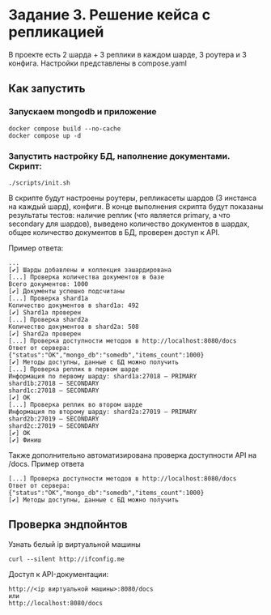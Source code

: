 # Задание 3. Решение кейса с репликацией

В проекте есть 2 шарда + 3 реплики в каждом шарде, 3 роутера и 3 конфига. Настройки представлены в compose.yaml

## Как запустить

### Запускаем mongodb и приложение

```shell
docker compose build --no-cache
docker compose up -d
```

### Запустить настройку БД, наполнение документами. Скрипт:

```shell
./scripts/init.sh
```

В скрипте будут настроены роутеры, репликасеты шардов (3 инстанса на каждый шард), конфиги. В конце выполнения скрипта будут показаны результаты тестов: наличие реплик (что является primary, а что secondary для шардов), выведено количество документов в шардах, общее количество документов в БД, проверен доступ к API.

Пример ответа:

```shell
...
[✔] Шарды добавлены и коллекция зашардирована
[...] Проверка количества документов в базе
Всего документов: 1000
[✔] Документы успешно подсчитаны
[...] Проверка shard1a
Количество документов в shard1a: 492
[✔] Shard1a проверен
[...] Проверка shard2a
Количество документов в shard2a: 508
[✔] Shard2a проверен
[...] Проверка доступности методов в http://localhost:8080/docs
Ответ от сервера: {"status":"OK","mongo_db":"somedb","items_count":1000}
[✔] Методы доступны, данные с БД можно получить
[...] Проверка реплик в первом шарде
Информация по первому шарду: shard1a:27018 — PRIMARY
shard1b:27018 — SECONDARY
shard1c:27018 — SECONDARY
[✔] ОК
[...] Проверка реплик во втором шарде
Информация по второму шарду: shard2a:27019 — PRIMARY
shard2b:27019 — SECONDARY
shard2c:27019 — SECONDARY
[✔] ОК
[✔] Финиш
```

Также дополнительно автоматизирована проверка доступности API на <server>/docs. Пример ответа

```
[...] Проверка доступности методов в http://localhost:8080/docs
Ответ от сервера: {"status":"OK","mongo_db":"somedb","items_count":1000}
[✔] Методы доступны, данные с БД можно получить
```

## Проверка эндпойнтов

Узнать белый ip виртуальной машины

```shell
curl --silent http://ifconfig.me
```

Доступ к API-документации:

```
http://<ip виртуальной машины>:8080/docs
или
http://localhost:8080/docs
```
